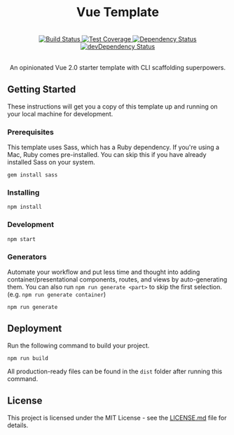 <h1 align="center"> Vue Template </h1>

<br />

<div align="center">
  <!-- Build Status -->
  <a href="https://travis-ci.org/mrboomer/vue-template">
    <img src="https://img.shields.io/travis/mrboomer/vue-template/master.svg" alt="Build Status" />
  </a>
  <!-- Test Coverage -->
  <a href="https://coveralls.io/github/mrboomer/vue-template?branch=master">
    <img src="https://img.shields.io/coveralls/github/mrboomer/vue-template/master.svg" alt="Test Coverage" />
  </a>
  <!-- Dependency Status -->
  <a href="https://david-dm.org/mrboomer/vue-template">
    <img src="https://img.shields.io/david/mrboomer/vue-template.svg" alt="Dependency Status" />
  </a>
  <!-- devDependency Status -->
  <a href="https://david-dm.org/mrboomer/vue-template?type=dev">
    <img src="https://img.shields.io/david/dev/mrboomer/vue-template.svg" alt="devDependency Status" />
  </a>
</div>

<br />

<p align="center">
  An opinionated Vue 2.0 starter template with CLI scaffolding superpowers.
</p>

## Getting Started

These instructions will get you a copy of this template up and running on your local machine for development.

### Prerequisites

This template uses Sass, which has a Ruby dependency. If you're using a Mac, Ruby comes pre-installed. You can skip this if you have already installed Sass on your system.

```
gem install sass
```

### Installing

```
npm install
```

### Development

```
npm start
```

### Generators
Automate your workflow and put less time and thought into adding container/presentational components, routes, and views by auto-generating them. You can also run `npm run generate <part>` to skip the first selection. (e.g. `npm run generate container`)

```
npm run generate
```

## Deployment

Run the following command to build your project.

```
npm run build
```

All production-ready files can be found in the `dist` folder after running this command.

## License

This project is licensed under the MIT License - see the [LICENSE.md](LICENSE.md) file for details.
